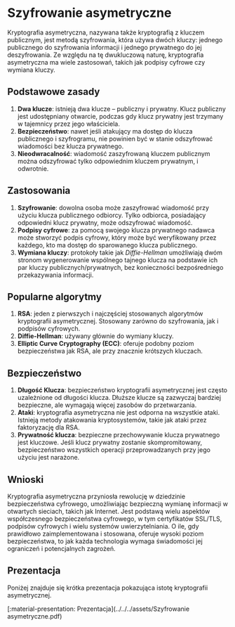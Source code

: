 # Szyfrowanie asymetryczne

Kryptografia asymetryczna, nazywana także kryptografią z kluczem publicznym, jest metodą szyfrowania, która używa dwóch kluczy: jednego publicznego do szyfrowania informacji i jednego prywatnego do jej deszyfrowania. Ze względu na tę dwukluczową naturę, kryptografia asymetryczna ma wiele zastosowań, takich jak podpisy cyfrowe czy wymiana kluczy.

## Podstawowe zasady

1. **Dwa klucze**: istnieją dwa klucze – publiczny i prywatny. Klucz publiczny jest udostępniany otwarcie, podczas gdy klucz prywatny jest trzymany w tajemnicy przez jego właściciela.
2. **Bezpieczeństwo**: nawet jeśli atakujący ma dostęp do klucza publicznego i szyfrogramu, nie powinien być w stanie odszyfrować wiadomości bez klucza prywatnego.
3. **Nieodwracalność**: wiadomość zaszyfrowaną kluczem publicznym można odszyfrować tylko odpowiednim kluczem prywatnym, i odwrotnie.

## Zastosowania

1. **Szyfrowanie**: dowolna osoba może zaszyfrować wiadomość przy użyciu klucza publicznego odbiorcy. Tylko odbiorca, posiadający odpowiedni klucz prywatny, może odszyfrować wiadomość.
2. **Podpisy cyfrowe**: za pomocą swojego klucza prywatnego nadawca może stworzyć podpis cyfrowy, który może być weryfikowany przez każdego, kto ma dostęp do sparowanego klucza publicznego.
3. **Wymiana kluczy**: protokoły takie jak *Diffie-Hellman* umożliwiają dwóm stronom wygenerowanie wspólnego tajnego klucza na podstawie ich par kluczy publicznych/prywatnych, bez konieczności bezpośredniego przekazywania informacji.

## Popularne algorytmy

1. **RSA**: jeden z pierwszych i najczęściej stosowanych algorytmów kryptografii asymetrycznej. Stosowany zarówno do szyfrowania, jak i podpisów cyfrowych.
2. **Diffie-Hellman**: używany głównie do wymiany kluczy.
3. **Elliptic Curve Cryptography (ECC)**: oferuje podobny poziom bezpieczeństwa jak RSA, ale przy znacznie krótszych kluczach.

## Bezpieczeństwo

1. **Długość Klucza**: bezpieczeństwo kryptografii asymetrycznej jest często uzależnione od długości klucza. Dłuższe klucze są zazwyczaj bardziej bezpieczne, ale wymagają więcej zasobów do przetwarzania.
2. **Ataki**: kryptografia asymetryczna nie jest odporna na wszystkie ataki. Istnieją metody atakowania kryptosystemów, takie jak ataki przez faktoryzację dla RSA.
3. **Prywatność klucza**: bezpieczne przechowywanie klucza prywatnego jest kluczowe. Jeśli klucz prywatny zostanie skompromitowany, bezpieczeństwo wszystkich operacji przeprowadzanych przy jego użyciu jest narażone.

## Wnioski

Kryptografia asymetryczna przyniosła rewolucję w dziedzinie bezpieczeństwa cyfrowego, umożliwiając bezpieczną wymianę informacji w otwartych sieciach, takich jak Internet. Jest podstawą wielu aspektów współczesnego bezpieczeństwa cyfrowego, w tym certyfikatów SSL/TLS, podpisów cyfrowych i wielu systemów uwierzytelniania. O ile, gdy prawidłowo zaimplementowana i stosowana, oferuje wysoki poziom bezpieczeństwa, to jak każda technologia wymaga świadomości jej ograniczeń i potencjalnych zagrożeń.

## Prezentacja

Poniżej znajduje się krótka prezentacja pokazująca istotę kryptografii asymetrycznej.

[:material-presentation: Prezentacja](../../../assets/Szyfrowanie asymetryczne.pdf)
